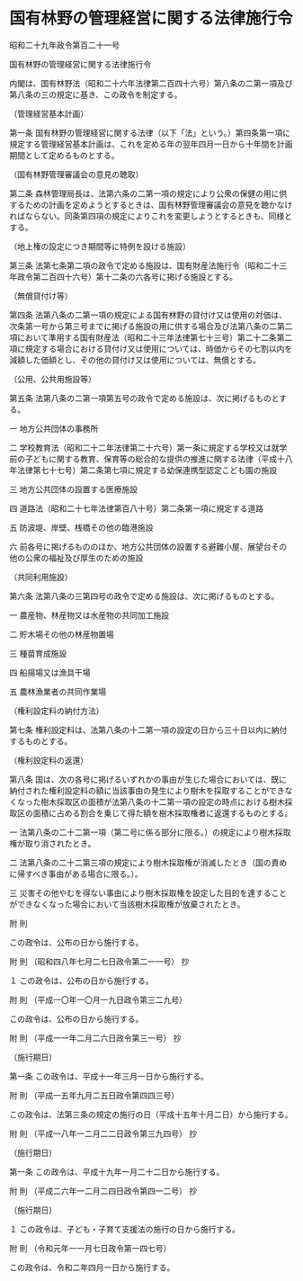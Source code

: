 # 国有林野の管理経営に関する法律施行令

昭和二十九年政令第百二十一号

国有林野の管理経営に関する法律施行令

内閣は、国有林野法（昭和二十六年法律第二百四十六号）第八条の二第一項及び第八条の三の規定に基き、この政令を制定する。

（管理経営基本計画）

第一条 国有林野の管理経営に関する法律（以下「法」という。）第四条第一項に規定する管理経営基本計画は、これを定める年の翌年四月一日から十年間を計画期間として定めるものとする。

（国有林野管理審議会の意見の聴取）

第二条 森林管理局長は、法第六条の二第一項の規定により公衆の保健の用に供するための計画を定めようとするときは、国有林野管理審議会の意見を聴かなければならない。同条第四項の規定によりこれを変更しようとするときも、同様とする。

（地上権の設定につき期間等に特例を設ける施設）

第三条 法第七条第二項の政令で定める施設は、国有財産法施行令（昭和二十三年政令第二百四十六号）第十二条の六各号に掲げる施設とする。

（無償貸付け等）

第四条 法第八条の二第一項の規定による国有林野の貸付け又は使用の対価は、次条第一号から第三号までに掲げる施設の用に供する場合及び法第八条の二第二項において準用する国有財産法（昭和二十三年法律第七十三号）第二十二条第二項に規定する場合における貸付け又は使用については、時価からその七割以内を減額した価額とし、その他の貸付け又は使用については、無償とする。

（公用、公共用施設等）

第五条 法第八条の二第一項第五号の政令で定める施設は、次に掲げるものとする。

一 地方公共団体の事務所

二 学校教育法（昭和二十二年法律第二十六号）第一条に規定する学校又は就学前の子どもに関する教育、保育等の総合的な提供の推進に関する法律（平成十八年法律第七十七号）第二条第七項に規定する幼保連携型認定こども園の施設

三 地方公共団体の設置する医療施設

四 道路法（昭和二十七年法律第百八十号）第二条第一項に規定する道路

五 防波堤、岸壁、桟橋その他の臨港施設

六 前各号に掲げるもののほか、地方公共団体の設置する避難小屋、展望台その他の公衆の福祉及び厚生のための施設

（共同利用施設）

第六条 法第八条の三第四号の政令で定める施設は、次に掲げるものとする。

一 農産物、林産物又は水産物の共同加工施設

二 貯木場その他の林産物置場

三 種苗育成施設

四 船揚場又は漁具干場

五 農林漁業者の共同作業場

（権利設定料の納付方法）

第七条 権利設定料は、法第八条の十二第一項の設定の日から三十日以内に納付するものとする。

（権利設定料の返還）

第八条 国は、次の各号に掲げるいずれかの事由が生じた場合においては、既に納付された権利設定料の額に当該事由の発生により樹木を採取することができなくなった樹木採取区の面積が法第八条の十二第一項の設定の時点における樹木採取区の面積に占める割合を乗じて得た額を樹木採取権者に返還するものとする。

一 法第八条の二十二第一項（第二号に係る部分に限る。）の規定により樹木採取権が取り消されたとき。

二 法第八条の二十二第三項の規定により樹木採取権が消滅したとき（国の責めに帰すべき事由がある場合に限る。）。

三 災害その他やむを得ない事由により樹木採取権を設定した目的を達することができなくなった場合において当該樹木採取権が放棄されたとき。

附 則

この政令は、公布の日から施行する。

附 則 （昭和四八年七月二七日政令第二一一号） 抄

１ この政令は、公布の日から施行する。

附 則 （平成一〇年一〇月一九日政令第三二九号）

この政令は、公布の日から施行する。

附 則 （平成一一年二月二六日政令第三一号） 抄

（施行期日）

第一条 この政令は、平成十一年三月一日から施行する。

附 則 （平成一五年九月二五日政令第四四三号）

この政令は、法第三条の規定の施行の日（平成十五年十月二日）から施行する。

附 則 （平成一八年一二月二二日政令第三九四号） 抄

（施行期日）

第一条 この政令は、平成十九年一月二十二日から施行する。

附 則 （平成二六年一二月二四日政令第四一二号） 抄

（施行期日）

１ この政令は、子ども・子育て支援法の施行の日から施行する。

附 則 （令和元年一一月七日政令第一四七号）

この政令は、令和二年四月一日から施行する。
